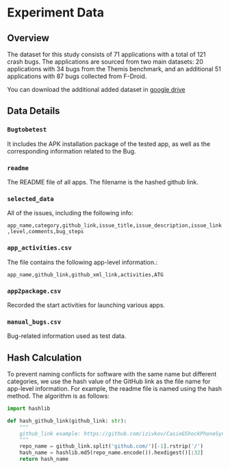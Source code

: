 # Experiment Data

## Overview

The dataset for this study consists of 71 applications with a total of 121 crash bugs. The applications are sourced from two main datasets: 20 applications with 34 bugs from the Themis benchmark, and an additional 51 applications with 87 bugs collected from F-Droid.

You can download the additional added dataset in [google drive](https://drive.google.com/drive/folders/1vjCY1Tr6Tp_QctP_KpbeCb7-erTJn_-N?usp=sharing)

## Data Details

### `Bugtobetest`

It includes the APK installation package of the tested app, as well as the corresponding information related to the Bug.

### `readme`

The README file of all apps. The filename is the hashed github link.

### `selected_data`

All of the issues, including the following info:

`app_name,category,github_link,issue_title,issue_description,issue_link,level,comments,bug_steps`

### `app_activities.csv`

The file contains the following app-level information.:

`app_name,github_link,github_xml_link,activities,ATG`

### `app2package.csv`

Recorded the start activities for launching various apps.

### `manual_bugs.csv`

Bug-related information used as test data.


## Hash Calculation

To prevent naming conflicts for software with the same name but different categories, we use the hash value of the GitHub link as the file name for app-level information. For example, the readme file is named using the hash method. The algorithm is as follows:

```python
import hashlib

def hash_github_link(github_link: str):
    """
    github_link example: https://github.com/izivkov/CasioGShockPhoneSync
    """
    repo_name = github_link.split('github.com/')[-1].rstrip('/')
    hash_name = hashlib.md5(repo_name.encode()).hexdigest()[:32]
    return hash_name
```